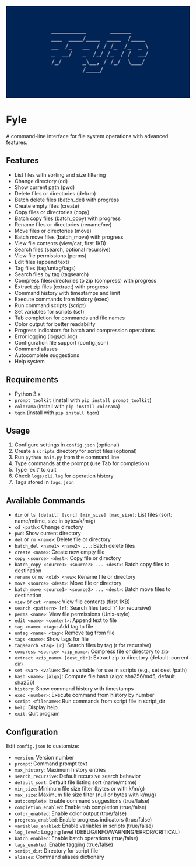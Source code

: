 <img src="public/fylebanner.jpg">

# Fyle
A command-line interface for file system operations with advanced features.

## Features
- List files with sorting and size filtering
- Change directory (cd)
- Show current path (pwd)
- Delete files or directories (del/rm)
- Batch delete files (batch_del) with progress
- Create empty files (create)
- Copy files or directories (copy)
- Batch copy files (batch_copy) with progress
- Rename files or directories (rename/mv)
- Move files or directories (move)
- Batch move files (batch_move) with progress
- View file contents (view/cat, first 1KB)
- Search files (search, optional recursive)
- View file permissions (perms)
- Edit files (append text)
- Tag files (tag/untag/tags)
- Search files by tag (tagsearch)
- Compress files/directories to zip (compress) with progress
- Extract zip files (extract) with progress
- Command history with timestamps and limit
- Execute commands from history (exec)
- Run command scripts (script)
- Set variables for scripts (set)
- Tab completion for commands and file names
- Color output for better readability
- Progress indicators for batch and compression operations
- Error logging (logs/cli.log)
- Configuration file support (config.json)
- Command aliases
- Autocomplete suggestions
- Help system

## Requirements
- Python 3.x
- `prompt_toolkit` (install with `pip install prompt_toolkit`)
- `colorama` (install with `pip install colorama`)
- `tqdm` (install with `pip install tqdm`)

## Usage
1. Configure settings in `config.json` (optional)
2. Create a `scripts` directory for script files (optional)
3. Run `python main.py` from the command line
4. Type commands at the prompt (use Tab for completion)
5. Type 'exit' to quit
6. Check `logs/cli.log` for operation history
7. Tags stored in `tags.json`

## Available Commands
- `dir` or `ls [detail] [sort] [min_size] [max_size]`: List files (sort: name/mtime, size in bytes/k/m/g)
- `cd <path>`: Change directory
- `pwd`: Show current directory
- `del` or `rm <name>`: Delete file or directory
- `batch_del <name1> <name2> ...`: Batch delete files
- `create <name>`: Create new empty file
- `copy <source> <dest>`: Copy file or directory
- `batch_copy <source1> <source2> ... <dest>`: Batch copy files to destination
- `rename` or `mv <old> <new>`: Rename file or directory
- `move <source> <dest>`: Move file or directory
- `batch_move <source1> <source2> ... <dest>`: Batch move files to destination
- `view` or `cat <name>`: View file contents (first 1KB)
- `search <pattern> [r]`: Search files (add 'r' for recursive)
- `perms <name>`: View file permissions (Unix-style)
- `edit <name> <content>`: Append text to file
- `tag <name> <tag>`: Add tag to file
- `untag <name> <tag>`: Remove tag from file
- `tags <name>`: Show tags for file
- `tagsearch <tag> [r]`: Search files by tag (r for recursive)
- `compress <source> <zip_name>`: Compress file or directory to zip
- `extract <zip_name> [dest_dir]`: Extract zip to directory (default: current dir)
- `set <var> <value>`: Set a variable for use in scripts (e.g., set dest /path)
- `hash <name> [algo]`: Compute file hash (algo: sha256/md5, default sha256)
- `history`: Show command history with timestamps
- `exec <number>`: Execute command from history by number
- `script <filename>`: Run commands from script file in script_dir
- `help`: Display help
- `exit`: Quit program

## Configuration
Edit `config.json` to customize:
- `version`: Version number
- `prompt`: Command prompt text
- `max_history`: Maximum history entries
- `search_recursive`: Default recursive search behavior
- `default_sort`: Default file listing sort (name/mtime)
- `min_size`: Minimum file size filter (bytes or with k/m/g)
- `max_size`: Maximum file size filter (null or bytes with k/m/g)
- `autocomplete`: Enable command suggestions (true/false)
- `completion_enabled`: Enable tab completion (true/false)
- `color_enabled`: Enable color output (true/false)
- `progress_enabled`: Enable progress indicators (true/false)
- `variables_enabled`: Enable variables in scripts (true/false)
- `log_level`: Logging level (DEBUG/INFO/WARNING/ERROR/CRITICAL)
- `batch_enabled`: Enable batch operations (true/false)
- `tags_enabled`: Enable tagging (true/false)
- `script_dir`: Directory for script file
- `aliases`: Command aliases dictionary